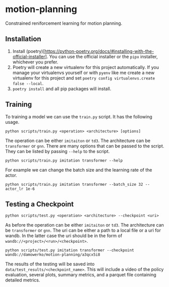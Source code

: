 # motion-planning
Constrained reniforcement learning for motion planning.


## Installation
1. Install (poetry)[https://python-poetry.org/docs/#installing-with-the-official-installer]. You can use the official installer or the `pipx` installer, whichever you prefer. 
2. Poetry will create a new virtualenv for this project automatically. If you manage your virtualenvs yourself or with `pyenv` like me create a new virtualenv for this project and set `poetry config virtualenvs.create false --local`.
3. `poetry install` and all pip packages will install.

## Training
To training a model we can use the `train.py` script. It has the following usage. 
```
python scripts/train.py <operation> <architecture> [options]
```
The operation can be either `imitaiton` or `td3`. The architecture can be `transformer` or `gnn`. There are many options that can be passed to the script. They can be listed by passing `--help` to the script. 
```
python scripts/train.py imitation transformer --help
```
For example we can change the batch size and the learning rate of the actor.
```
python scripts/train.py imitation transformer --batch_size 32 --actor_lr 1e-6
```

## Testing a Checkpoint
```
python scripts/test.py <operation> <architecture> --checkpoint <uri>
```
As before the operation can be either `imitaiton` or `td3`. The architecture can be `transformer` or `gnn`. The uri can be either a path to a local file or a uri for wandb. In the latter case the uri should be in the form of `wandb://<project>/<run>/<checkpoint>`.
```
python scripts/test.py imitation transformer --checkpoint wandb://damowerko/motion-planning/a3qcx5i8
```
The results of the testing will be saved into `data/test_results/<checkpoint_name>`. This will include a video of the policy evaluation, several plots, summary metrics, and a parquet file containing detailed metrics.